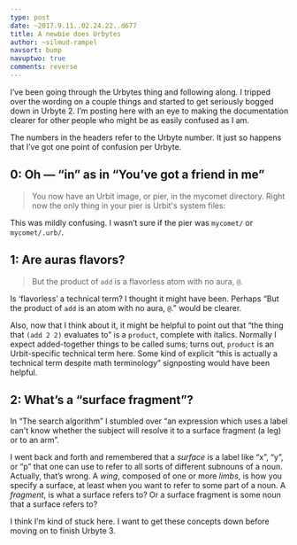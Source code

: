 ```yaml
---
type: post
date: ~2017.9.11..02.24.22..d677
title: A newbie does Urbytes
author: ~silmud-rampel
navsort: bump
navuptwo: true
comments: reverse
---
```


I’ve been going through the Urbytes thing and following along. I tripped over the wording on a couple things and started to get seriously bogged down in Urbyte 2. I’m posting here with an eye to making the documentation clearer for other people who might be as easily confused as I am.

The numbers in the headers refer to the Urbyte number. It just so happens that I’ve got one point of confusion per Urbyte.


## 0: Oh — “in” as in “You’ve got a friend in me”

> You now have an Urbit image, or pier, in the mycomet directory. Right now the only thing in your pier is Urbit's system files:

This was mildly confusing. I wasn’t sure if the pier was `mycomet/` or `mycomet/.urb/`. 


## 1: Are auras flavors?

> But the product of `add` is a flavorless atom with no aura, `@`.

Is ‘flavorless’ a technical term? I thought it might have been. Perhaps “But the product of `add` is an atom with no aura, `@`.” would be clearer.

Also, now that I think about it, it might be helpful to point out that “the thing that `(add 2 2)` evaluates to” is a `product`, complete with italics.  Normally I expect added-together things to be called sums; turns out, `product` is an Urbit-specific technical term here. Some kind of explicit “this is actually a technical term despite math terminology” signposting would have been helpful.


## 2: What’s a “surface fragment”?

In “The search algorithm” I stumbled over “an expression which uses a label can't know whether the subject will resolve it to a surface fragment (a leg) or to an arm”. 

I went back and forth and remembered that a _surface_ is a label like “x”, “y”, or “p” that one can use to refer to all sorts of different subnouns of a noun. Actually, that’s wrong. A _wing_, composed of one or more _limbs_, is how you specify a surface, at least when you want to refer to some part of a noun. A _fragment_, is what a surface refers to? Or a surface fragment is some noun that a surface refers to?

I think I’m kind of stuck here. I want to get these concepts down before moving on to finish Urbyte 3.